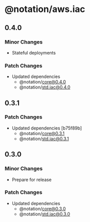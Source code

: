 # @notation/aws.iac

## 0.4.0

### Minor Changes

- Stateful deployments

### Patch Changes

- Updated dependencies
  - @notation/core@0.4.0
  - @notation/std.iac@0.4.0

## 0.3.1

### Patch Changes

- Updated dependencies [b75f89b]
  - @notation/core@0.3.1
  - @notation/std.iac@0.3.1

## 0.3.0

### Minor Changes

- Prepare for release

### Patch Changes

- Updated dependencies
  - @notation/core@0.3.0
  - @notation/std.iac@0.3.0
